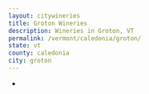 ```yaml
---
layout: citywineries
title: Groton Wineries
description: Wineries in Groton, VT
permalink: /vermont/caledonia/groton/
state: vt
county: caledonia
city: groton
---
```

-
